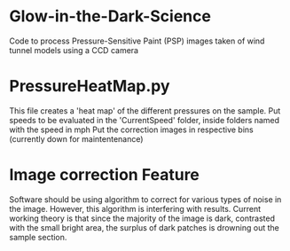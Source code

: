 # Glow-in-the-Dark-Science
Code to process Pressure-Sensitive Paint (PSP) images taken of wind tunnel models using a CCD camera

# PressureHeatMap.py
This file creates a 'heat map' of the different pressures on the sample.
Put speeds to be evaluated in the 'CurrentSpeed' folder, inside folders named with the speed in mph
Put the correction images in respective bins (currently down for maintentenance)

# Image correction Feature
Software should be using algorithm to correct for various types of noise in the image.
However, this algorithm is interfering with results. Current working theory is that since the
majority of the image is dark, contrasted with the small bright area, the surplus of dark patches 
is drowning out the sample section.
